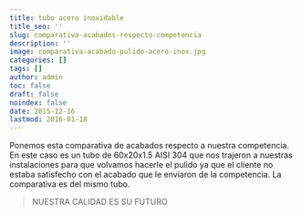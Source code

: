 ```yaml
---
title: tubo acero inoxidable
title_seo: ''
slug: comparativa-acabados-respecto-competencia
description: ''
image: comparativa-acabado-pulido-acero-inox.jpg
categories: []
tags: []
author: admin
toc: false
draft: false
noindex: false
date: 2015-12-16
lastmod: 2016-01-18
---
```

Ponemos esta comparativa de acabados respecto a nuestra competencia. En este
caso es un tubo de 60x20x1.5 AISI 304 que nos trajeron a nuestras
instalaciones para que volvamos hacerle el pulido ya que el cliente no
estaba satisfecho con el acabado que le enviaron de la competencia. La
comparativa es del mismo tubo.

> NUESTRA CALIDAD ES SU FUTURO
